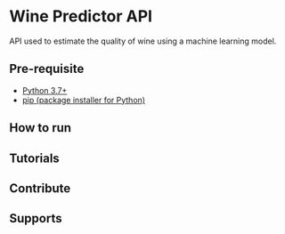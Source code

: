 # Wine Predictor API

API used to estimate the quality of wine using a machine learning model. 


## Pre-requisite 

- [Python 3.7+](https://www.python.org/downloads/)
- [pip (package installer for Python)](https://pip.pypa.io/en/stable/installation/) 


## How to run 



## Tutorials


## Contribute 


## Supports

